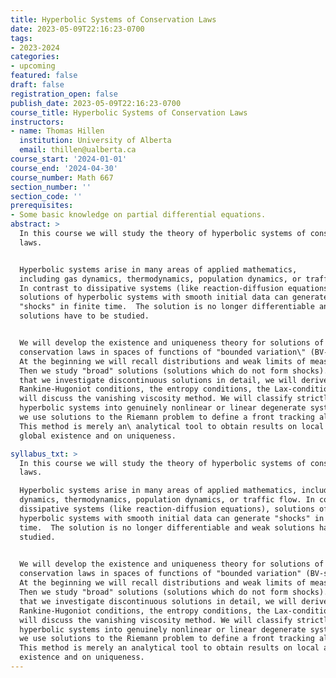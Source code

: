 ```yaml
---
title: Hyperbolic Systems of Conservation Laws
date: 2023-05-09T22:16:23-0700
tags:
- 2023-2024
categories:
- upcoming
featured: false
draft: false
registration_open: false
publish_date: 2023-05-09T22:16:23-0700
course_title: Hyperbolic Systems of Conservation Laws
instructors:
- name: Thomas Hillen
  institution: University of Alberta
  email: thillen@ualberta.ca
course_start: '2024-01-01'
course_end: '2024-04-30'
course_number: Math 667
section_number: ''
section_code: ''
prerequisites:
- Some basic knowledge on partial differential equations.
abstract: >
  In this course we will study the theory of hyperbolic systems of conservation
  laws.


  Hyperbolic systems arise in many areas of applied mathematics,
  including gas dynamics, thermodynamics, population dynamics, or traffic flow.
  In contrast to dissipative systems (like reaction-diffusion equations),
  solutions of hyperbolic systems with smooth initial data can generate
  "shocks" in finite time.  The solution is no longer differentiable and weak
  solutions have to be studied.


  We will develop the existence and uniqueness theory for solutions of
  conservation laws in spaces of functions of "bounded variation\" (BV-spaces).
  At the beginning we will recall distributions and weak limits of measures.
  Then we study "broad" solutions (solutions which do not form shocks). After
  that we investigate discontinuous solutions in detail, we will derive the
  Rankine-Hugoniot conditions, the entropy conditions, the Lax-condition and we
  will discuss the vanishing viscosity method. We will classify strictly
  hyperbolic systems into genuinely nonlinear or linear degenerate systems. Then
  we use solutions to the Riemann problem to define a front tracking algorithm.
  This method is merely an\ analytical tool to obtain results on local and
  global existence and on uniqueness.

syllabus_txt: >
  In this course we will study the theory of hyperbolic systems of conservation\
  laws.

  Hyperbolic systems arise in many areas of applied mathematics, including gas
  dynamics, thermodynamics, population dynamics, or traffic flow. In contrast to
  dissipative systems (like reaction-diffusion equations), solutions of
  hyperbolic systems with smooth initial data can generate "shocks" in finite
  time.  The solution is no longer differentiable and weak solutions have to be
  studied.

 
  We will develop the existence and uniqueness theory for solutions of
  conservation laws in spaces of functions of "bounded variation" (BV-spaces).
  At the beginning we will recall distributions and weak limits of measures.
  Then we study "broad" solutions (solutions which do not form shocks). After
  that we investigate discontinuous solutions in detail, we will derive the
  Rankine-Hugoniot conditions, the entropy conditions, the Lax-condition and we
  will discuss the vanishing viscosity method. We will classify strictly
  hyperbolic systems into genuinely nonlinear or linear degenerate systems. Then
  we use solutions to the Riemann problem to define a front tracking algorithm.
  This method is merely an analytical tool to obtain results on local and global
  existence and on uniqueness.
---
```

